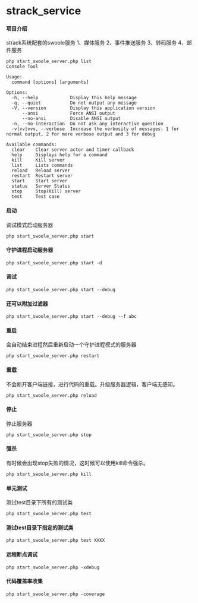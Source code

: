 # strack_service

#### 项目介绍
strack系统配套的swoole服务
1、媒体服务
2、事件推送服务
3、转码服务
4、邮件服务


```
php start_swoole_server.php list
Console Tool

Usage:
  command [options] [arguments]

Options:
  -h, --help            Display this help message
  -q, --quiet           Do not output any message
  -V, --version         Display this application version
      --ansi            Force ANSI output
      --no-ansi         Disable ANSI output
  -n, --no-interaction  Do not ask any interactive question
  -v|vv|vvv, --verbose  Increase the verbosity of messages: 1 for normal output, 2 for more verbose output and 3 for debug

Available commands:
  clear    Clear server actor and timer callback
  help     Displays help for a command
  kill     Kill server
  list     Lists commands
  reload   Reload server
  restart  Restart server
  start    Start server
  status   Server Status
  stop     Stop(Kill) server
  test     Test case
```

#### 启动

调试模式启动服务器

```
php start_swoole_server.php start
```

#### 守护进程启动服务器

```
php start_swoole_server.php start -d
```

#### 调试
```
php start_swoole_server.php start --debug
```

#### 还可以附加过滤器
```
php start_swoole_server.php start --debug --f abc
```

#### 重启

会自动结束进程然后重新启动一个守护进程模式的服务器
```
php start_swoole_server.php restart
```

#### 重载

不会断开客户端链接，进行代码的重载。升级服务器逻辑，客户端无感知。
```
php start_swoole_server.php reload
```

#### 停止

停止服务器
```
php start_swoole_server.php stop
```

#### 强杀

有时候会出现stop失败的情况，这时候可以使用kill命令强杀。
```
php start_swoole_server.php kill
```

#### 单元测试
测试test目录下所有的测试类
```
php start_swoole_server.php test
```

#### 测试test目录下指定的测试类
```
php start_swoole_server.php test XXXX
```

#### 远程断点调试
```
php start_swoole_server.php -xdebug
```

#### 代码覆盖率收集
```
php start_swoole_server.php -coverage
```